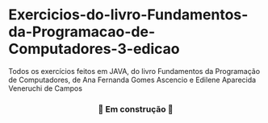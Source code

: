 <h1>Exercicios-do-livro-Fundamentos-da-Programacao-de-Computadores-3-edicao</h1>

<p>Todos os exercícios feitos em JAVA, do livro Fundamentos da Programação de Computadores, de Ana Fernanda Gomes Ascencio e Edilene Aparecida Veneruchi de Campos</p>

<h3 align="center">🚧  Em construção  🚧</h3>

